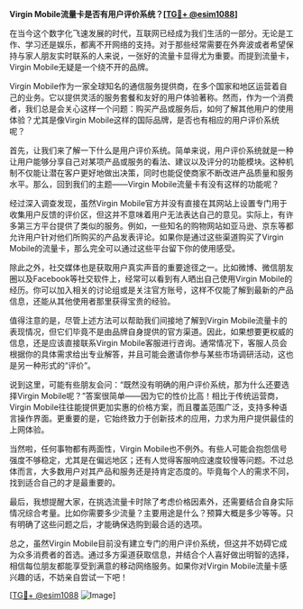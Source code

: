 **Virgin Mobile流量卡是否有用户评价系统？[[TG💪+ @esim1088](https://t.me/s/esim1088)]**

在当今这个数字化飞速发展的时代，互联网已经成为我们生活的一部分。无论是工作、学习还是娱乐，都离不开网络的支持。对于那些经常需要在外奔波或者希望保持与家人朋友实时联系的人来说，一张好的流量卡显得尤为重要。而提到流量卡，Virgin Mobile无疑是一个绕不开的品牌。

Virgin Mobile作为一家全球知名的通信服务提供商，在多个国家和地区运营着自己的业务。它以提供灵活的服务套餐和友好的用户体验著称。然而，作为一个消费者，我们总是会关心这样一个问题：购买产品或服务后，如何了解其他用户的使用体验？尤其是像Virgin Mobile这样的国际品牌，是否也有相应的用户评价系统呢？

首先，让我们来了解一下什么是用户评价系统。简单来说，用户评价系统就是一种让用户能够分享自己对某项产品或服务的看法、建议以及评分的功能模块。这种机制不仅能让潜在客户更好地做出决策，同时也能促使商家不断改进产品质量和服务水平。那么，回到我们的主题——Virgin Mobile流量卡有没有这样的功能呢？

经过深入调查发现，虽然Virgin Mobile官方并没有直接在其网站上设置专门用于收集用户反馈的评价区，但这并不意味着用户无法表达自己的意见。实际上，有许多第三方平台提供了类似的服务。例如，一些知名的购物网站如亚马逊、京东等都允许用户针对他们所购买的产品发表评论。如果你是通过这些渠道购买了Virgin Mobile的流量卡，那么完全可以通过这些平台留下你的使用感受。

除此之外，社交媒体也是获取用户真实声音的重要途径之一。比如微博、微信朋友圈以及Facebook等社交软件上，经常可以看到有人晒出自己使用Virgin Mobile的经历。你可以加入相关的讨论组或是关注官方账号，这样不仅能了解到最新的产品信息，还能从其他使用者那里获得宝贵的经验。

值得注意的是，尽管上述方法可以帮助我们间接地了解到Virgin Mobile流量卡的表现情况，但它们毕竟不是由品牌自身提供的官方渠道。因此，如果想要更权威的信息，还是应该直接联系Virgin Mobile客服进行咨询。通常情况下，客服人员会根据你的具体需求给出专业解答，并且可能会邀请你参与某些市场调研活动，这也是另一种形式的“评价”。

说到这里，可能有些朋友会问：“既然没有明确的用户评价系统，那为什么还要选择Virgin Mobile呢？”答案很简单——因为它的性价比高！相比于传统运营商，Virgin Mobile往往能提供更加实惠的价格方案，而且覆盖范围广泛，支持多种语言操作界面。更重要的是，它始终致力于创新技术的应用，力求为用户提供最佳的上网体验。

当然啦，任何事物都有两面性，Virgin Mobile也不例外。有些人可能会抱怨信号强度不够稳定，尤其是在偏远地区；还有人觉得客服响应速度较慢等问题。不过总体而言，大多数用户对其产品和服务还是持肯定态度的。毕竟每个人的需求不同，找到适合自己的才是最重要的。

最后，我想提醒大家，在挑选流量卡时除了考虑价格因素外，还需要结合自身实际情况综合考量。比如你需要多少流量？主要用途是什么？预算大概是多少等等。只有明确了这些问题之后，才能确保选购到最合适的选项。

总之，虽然Virgin Mobile目前没有建立专门的用户评价系统，但这并不妨碍它成为众多消费者的首选。通过多方渠道获取信息，并结合个人喜好做出明智的选择，相信每位朋友都能享受到满意的移动网络服务。如果你对Virgin Mobile流量卡感兴趣的话，不妨亲自尝试一下吧！

[[TG💪+ @esim1088](https://t.me/s/esim1088) ![Image](https://i.postimg.cc/4NQfJmqS/Snipaste-2025-05-13-00-14-12.png)]